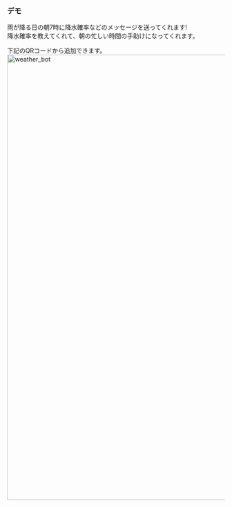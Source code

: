 ### デモ  

<!-- https://user-images.githubusercontent.com/76866582/132554310-9413f333-ea95-49c7-84ea-94153c3a4c8b.mov     -->

雨が降る日の朝7時に降水確率などのメッセージを送ってくれます!  
降水確率を教えてくれて、朝の忙しい時間の手助けになってくれます。

下記のQRコードから追加できます。  
<img width="1029" alt="weather_bot" src="https://user-images.githubusercontent.com/76866582/131276187-584172bb-17b9-4c73-8293-b5b3c9d0d6bb.png">



